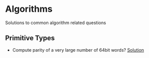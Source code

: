 # Algorithms

Solutions to common algorithm related questions

## Primitive Types

+ Compute parity of a very large number of 64bit words? [Solution](./int_parity.cc)

